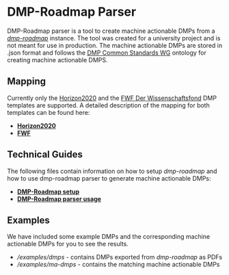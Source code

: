 # DMP-Roadmap Parser
DMP-Roadmap parser is a tool to create machine actionable DMPs from a *[dmp-roadmap](https://github.com/DMPRoadmap/roadmap)* instance. The tool was created for a university project and is not meant for use in production. The machine actionable DMPs are stored in .json format and follows the [DMP Common Standards WG](https://github.com/DMPRoadmap/roadmap) ontology for creating machine actionable DMPS.

## Mapping
Currently only the [Horizon2020](http://ec.europa.eu/research/participants/docs/h2020-funding-guide/cross-cutting-issues/open-access-data-management/data-management_en.htm) and the [FWF Der Wissenschaftsfond](https://www.fwf.ac.at/de/forschungsfoerderung/open-access-policy/forschungsdatenmanagement/) DMP templates are supported. A detailed description of the mapping for both templates can be found here:
* **[Horizon2020](docs/horizon_mapping.md)**
* **[FWF](docs/fwf_mapping.md)**
## Technical Guides
The following files contain information on how to setup *dmp-roadmap* and how to use dmp-roadmap parser to generate machine actionable DMPs:
* **[DMP-Roadmap setup](docs/dmp-roadmap_setup.md)**
* **[DMP-Roadmap parser usage](docs/dmp-roadmap-parser_usage.md)**

## Examples
We have included some example DMPs and the corresponding machine actionable DMPs for you to see the results.
* */examples/dmps* - contains DMPs exported from *dmp-roadmap* as PDFs
* */examples/ma-dmps* - contains the matching machine actionable DMPs
